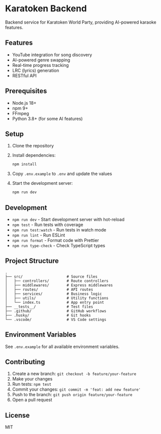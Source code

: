 # Karatoken Backend

Backend service for Karatoken World Party, providing AI-powered karaoke features.

## Features

- YouTube integration for song discovery
- AI-powered genre swapping
- Real-time progress tracking
- LRC (lyrics) generation
- RESTful API

## Prerequisites

- Node.js 18+
- npm 9+
- FFmpeg
- Python 3.8+ (for some AI features)

## Setup

1. Clone the repository
2. Install dependencies:

   ```bash
   npm install
   ```

3. Copy `.env.example` to `.env` and update the values

4. Start the development server:

   ```bash
   npm run dev
   ```

## Development

- `npm run dev` - Start development server with hot-reload
- `npm test` - Run tests with coverage
- `npm run test:watch` - Run tests in watch mode
- `npm run lint` - Run ESLint
- `npm run format` - Format code with Prettier
- `npm run type-check` - Check TypeScript types

## Project Structure

```text
.
├── src/                    # Source files
│   ├── controllers/        # Route controllers
│   ├── middlewares/        # Express middlewares
│   ├── routes/             # API routes
│   ├── services/           # Business logic
│   ├── utils/              # Utility functions
│   └── index.ts            # App entry point
├── __tests__/              # Test files
├── .github/                # GitHub workflows
├── .husky/                 # Git hooks
└── .vscode/                # VS Code settings
```

## Environment Variables

See `.env.example` for all available environment variables.

## Contributing

1. Create a new branch: `git checkout -b feature/your-feature`
2. Make your changes
3. Run tests: `npm test`
4. Commit your changes: `git commit -m 'feat: add new feature'`
5. Push to the branch: `git push origin feature/your-feature`
6. Open a pull request

## License

MIT
